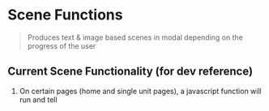 
#		Scene Functions
> 	Produces text & image based scenes in modal depending
>		on the progress of the user

##	Current Scene Functionality (for dev reference)

1. 	On certain pages (home and single unit pages), a javascript function will run and tell